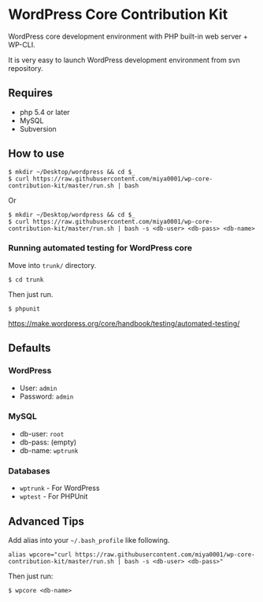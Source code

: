 # WordPress Core Contribution Kit

WordPress core development environment with PHP built-in web server + WP-CLI.

It is very easy to launch WordPress development environment from svn repository.

## Requires

* php 5.4 or later
* MySQL
* Subversion

## How to use

```
$ mkdir ~/Desktop/wordpress && cd $_
$ curl https://raw.githubusercontent.com/miya0001/wp-core-contribution-kit/master/run.sh | bash
```

Or

```
$ mkdir ~/Desktop/wordpress && cd $_
$ curl https://raw.githubusercontent.com/miya0001/wp-core-contribution-kit/master/run.sh | bash -s <db-user> <db-pass> <db-name>
```

### Running automated testing for WordPress core

Move into `trunk/` directory.

```
$ cd trunk
```

Then just run.

```
$ phpunit
```

https://make.wordpress.org/core/handbook/testing/automated-testing/

## Defaults

### WordPress

* User: `admin`
* Password: `admin`

### MySQL

* db-user: `root`
* db-pass: (empty)
* db-name: `wptrunk`

### Databases

* `wptrunk` - For WordPress
* `wptest` - For PHPUnit

## Advanced Tips

Add alias into your `~/.bash_profile` like following.

```
alias wpcore="curl https://raw.githubusercontent.com/miya0001/wp-core-contribution-kit/master/run.sh | bash -s <db-user> <db-pass>"
```

Then just run:

```
$ wpcore <db-name>
```
